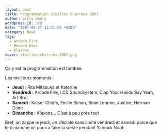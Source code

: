 ```yaml
---
layout: post
title: Programmation Vieilles Charrues 2007
author: Dirty Henry
wordpress_id: 378
date: "2007-04-27 13:51:00 +0200"
category: News
tags:
  - Arcade Fire
  - Herman Düne
  - Klaxons
cover: vieilles-charrues-2007.png
---
```


Ça y est la programmation est tombée.

Les meilleurs moments :

- **Jeudi** : Rita Mitsouko et Katerine
- **Vendredi** : Arcade Fire, LCD Soundsystem, Clap Your Hands Say Yeah, Art
  Brut
- **Samedi** : Kaiser Chiefs, Emilie Simon, Sean Lennon, Justice, Herman Düne
- **Dimanche** : Klaxons… C’est à peu près tout

Bref, on zappe le jeudi, on s’éclate sans limite vendredi et samedi parce que le
dimanche on pourra faire la sieste pendant Yannick Noah.
